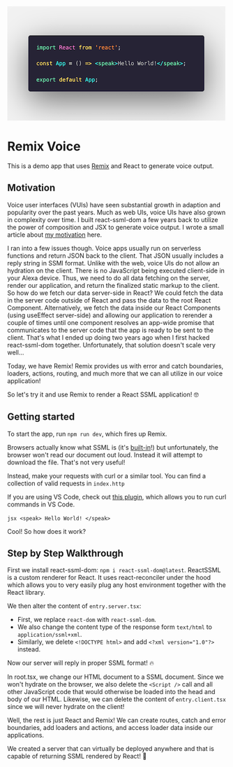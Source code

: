 ![React Component returning SSML as JSX](./code.png)

# Remix Voice

This is a demo app that uses [Remix](https://remix.run) and React to generate voice output.

## Motivation

Voice user interfaces (VUIs) have seen substantial growth in adaption and popularity over the past years. Much as web UIs, voice UIs have also grown in complexity over time. I built react-ssml-dom a few years back to utilize the power of composition and JSX to generate voice output. I wrote a small article about [my motivation](https://medium.com/@andre.timo.landgraf/a-react-renderer-for-ssml-91cdd1d66b3e) here.

I ran into a few issues though. Voice apps usually run on serverless functions and return JSON back to the client. That JSON usually includes a reply string in SSMl format. Unlike with the web, voice UIs do not allow an hydration on the client. There is no JavaScript being executed client-side in your Alexa device. Thus, we need to do all data fetching on the server, render our application, and return the finalized static markup to the client. So how do we fetch our data server-side in React? We could fetch the data in the server code outside of React and pass the data to the root React Component. Alternatively, we fetch the data inside our React Components (using useEffect server-side) and allowing our application to rerender a couple of times until one component resolves an app-wide promise that communicates to the server code that the app is ready to be sent to the client. That's what I ended up doing two years ago when I first hacked react-ssml-dom together. Unfortunately, that solution doesn't scale very well...

Today, we have Remix! Remix provides us with error and catch boundaries, loaders, actions, routing, and much more that we can all utilize in our voice application!

So let's try it and use Remix to render a React SSML application! 🤓

## Getting started

To start the app, run `npm run dev`, which fires up Remix.

Browsers actually know what SSML is (it's [built-in](https://developer.mozilla.org/en-US/docs/Web/API/SpeechSynthesis)!) but unfortunately, the browser won't read our document out loud. Instead it will attempt to download the file. That's not very useful! 

Instead, make your requests with curl or a similar tool. You can find a collection of valid requests in `index.http`

If you are using VS Code, check out [this plugin](https://marketplace.visualstudio.com/items?itemName=humao.rest-client), which allows you to run curl commands in VS Code.

`jsx
<speak>
Hello World!
</speak>
`

Cool! So how does it work?

## Step by Step Walkthrough

First we install react-ssml-dom: `npm i react-ssml-dom@latest`. ReactSSML is a custom renderer for React. It uses react-reconciler under the hood which allows you to very easily plug any host environment together with the React library.

We then alter the content of `entry.server.tsx`: 

- First, we replace `react-dom` with `react-ssml-dom`.
- We also change the content type of the response form `text/html` to `application/ssml+xml`.
- Similarly, we delete `<!DOCTYPE html>` and add `<?xml version="1.0"?>` instead.

Now our server will reply in proper SSML format! 🔥

In root.tsx, we change our HTML document to a SSML document. Since we won't hydrate on the browser, we also delete the `<Script />` call and all other JavaScript code that would otherwise be loaded into the head and body of our HTML. Likewise, we can delete the content of `entry.client.tsx` since we will never hydrate on the client!

Well, the rest is just React and Remix! We can create routes, catch and error boundaries, add loaders and actions, and access loader data inside our applications.

We created a server that can virtually be deployed anywhere and that is capable of returning SSML rendered by React! 🚀
